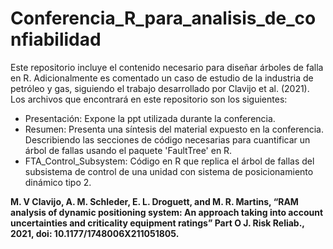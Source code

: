 # Conferencia_R_para_analisis_de_confiabilidad
Este repositorio incluye el contenido necesario para diseñar árboles de falla en R. Adicionalmente es comentado un caso de estudio de la industria de petróleo y gas, siguiendo el trabajo desarrollado por Clavijo et al. (2021).
Los archivos que encontrará en este repositorio son los siguientes:

- Presentación: Expone la ppt utilizada durante la conferencia.
- Resumen: Presenta una síntesis del material expuesto en la conferencia. Describiendo las secciones de código necesarias para cuantificar un árbol de fallas usando el paquete 'FaultTree' en R. 
- FTA_Control_Subsystem: Código en R que replica el árbol de fallas del subsistema de control de una unidad con sistema de posicionamiento dinámico tipo 2.



**M. V Clavijo, A. M. Schleder, E. L. Droguett, and M. R. Martins, “RAM analysis of dynamic positioning system: An approach taking into account uncertainties and criticality equipment ratings” Part O J. Risk Reliab., 2021, doi: 10.1177/1748006X211051805.**
